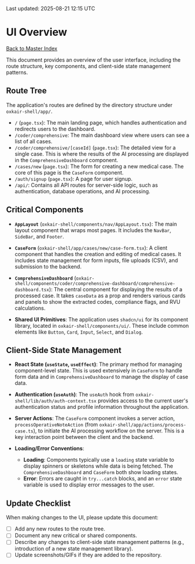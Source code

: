 
Last updated: 2025-08-21 12:15 UTC

# UI Overview

[Back to Master Index](./README.md)

This document provides an overview of the user interface, including the route structure, key components, and client-side state management patterns.

## Route Tree

The application's routes are defined by the directory structure under `oxkair-shell/app/`.

-   `/` (`page.tsx`): The main landing page, which handles authentication and redirects users to the dashboard.
-   `/coder/comprehensive`: The main dashboard view where users can see a list of all cases.
-   `/coder/comprehensive/[caseId]` (`page.tsx`): The detailed view for a single case. This is where the results of the AI processing are displayed in the `ComprehensiveDashboard` component.
-   `/cases/new` (`page.tsx`): The form for creating a new medical case. The core of this page is the `CaseForm` component.
-   `/auth/signup` (`page.tsx`): A page for user signup.
-   `/api/`: Contains all API routes for server-side logic, such as authentication, database operations, and AI processing.

## Critical Components

-   **`AppLayout`** (`oxkair-shell/components/nav/AppLayout.tsx`): The main layout component that wraps most pages. It includes the `NavBar`, `SideBar`, and `Footer`.

-   **`CaseForm`** (`oxkair-shell/app/cases/new/case-form.tsx`): A client component that handles the creation and editing of medical cases. It includes state management for form inputs, file uploads (CSV), and submission to the backend.

-   **`ComprehensiveDashboard`** (`oxkair-shell/components/coder/comprehensive-dashboard/comprehensive-dashboard.tsx`): The central component for displaying the results of a processed case. It takes `caseData` as a prop and renders various cards and panels to show the extracted codes, compliance flags, and RVU calculations.

-   **Shared UI Primitives**: The application uses `shadcn/ui` for its component library, located in `oxkair-shell/components/ui/`. These include common elements like `Button`, `Card`, `Input`, `Select`, and `Dialog`.

## Client-Side State Management

-   **React State (`useState`, `useEffect`)**: The primary method for managing component-level state. This is used extensively in `CaseForm` to handle form data and in `ComprehensiveDashboard` to manage the display of case data.

-   **Authentication (`useAuth`)**: The `useAuth` hook from `oxkair-shell/lib/auth/auth-context.tsx` provides access to the current user's authentication status and profile information throughout the application.

-   **Server Actions**: The `CaseForm` component invokes a server action, `processOperativeNoteAction` (from `oxkair-shell/app/actions/process-case.ts`), to initiate the AI processing workflow on the server. This is a key interaction point between the client and the backend.

-   **Loading/Error Conventions**:
    -   **Loading**: Components typically use a `loading` state variable to display spinners or skeletons while data is being fetched. The `ComprehensiveDashboard` and `CaseForm` both show loading states.
    -   **Error**: Errors are caught in `try...catch` blocks, and an `error` state variable is used to display error messages to the user.

## Update Checklist

When making changes to the UI, please update this document:

-   [ ] Add any new routes to the route tree.
-   [ ] Document any new critical or shared components.
-   [ ] Describe any changes to client-side state management patterns (e.g., introduction of a new state management library).
-   [ ] Update screenshots/GIFs if they are added to the repository.
